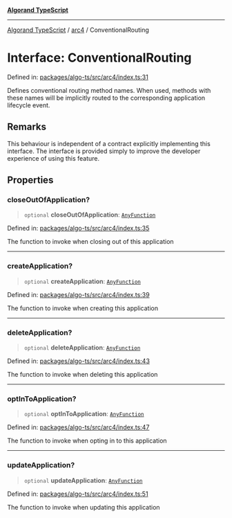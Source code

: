 [**Algorand TypeScript**](../../README.md)

***

[Algorand TypeScript](../../modules.md) / [arc4](../README.md) / ConventionalRouting

# Interface: ConventionalRouting

Defined in: [packages/algo-ts/src/arc4/index.ts:31](https://github.com/algorandfoundation/puya-ts/blob/main/packages/algo-ts/src/arc4/index.ts#L31)

Defines conventional routing method names. When used, methods with these names will be implicitly routed to the corresponding
application lifecycle event.

## Remarks

This behaviour is independent of a contract explicitly implementing this interface. The interface is provided simply to improve
the developer experience of using this feature.

## Properties

### closeOutOfApplication?

> `optional` **closeOutOfApplication**: [`AnyFunction`](../-internal-/type-aliases/AnyFunction.md)

Defined in: [packages/algo-ts/src/arc4/index.ts:35](https://github.com/algorandfoundation/puya-ts/blob/main/packages/algo-ts/src/arc4/index.ts#L35)

The function to invoke when closing out of this application

***

### createApplication?

> `optional` **createApplication**: [`AnyFunction`](../-internal-/type-aliases/AnyFunction.md)

Defined in: [packages/algo-ts/src/arc4/index.ts:39](https://github.com/algorandfoundation/puya-ts/blob/main/packages/algo-ts/src/arc4/index.ts#L39)

The function to invoke when creating this application

***

### deleteApplication?

> `optional` **deleteApplication**: [`AnyFunction`](../-internal-/type-aliases/AnyFunction.md)

Defined in: [packages/algo-ts/src/arc4/index.ts:43](https://github.com/algorandfoundation/puya-ts/blob/main/packages/algo-ts/src/arc4/index.ts#L43)

The function to invoke when deleting this application

***

### optInToApplication?

> `optional` **optInToApplication**: [`AnyFunction`](../-internal-/type-aliases/AnyFunction.md)

Defined in: [packages/algo-ts/src/arc4/index.ts:47](https://github.com/algorandfoundation/puya-ts/blob/main/packages/algo-ts/src/arc4/index.ts#L47)

The function to invoke when opting in to this application

***

### updateApplication?

> `optional` **updateApplication**: [`AnyFunction`](../-internal-/type-aliases/AnyFunction.md)

Defined in: [packages/algo-ts/src/arc4/index.ts:51](https://github.com/algorandfoundation/puya-ts/blob/main/packages/algo-ts/src/arc4/index.ts#L51)

The function to invoke when updating this application
